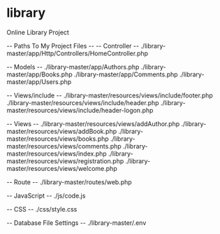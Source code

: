 # library
Online Library Project

-- Paths To My Project Files --
-- Controller --
./library-master/app/Http/Controllers/HomeController.php

-- Models --
./library-master/app/Authors.php
./library-master/app/Books.php
./library-master/app/Comments.php
./library-master/app/Users.php

-- Views/include --
./library-master/resources/views/include/footer.php
./library-master/resources/views/include/header.php
./library-master/resources/views/include/header-logon.php

-- Views --
./library-master/resources/views/addAuthor.php
./library-master/resources/views/addBook.php
./library-master/resources/views/books.php
./library-master/resources/views/comments.php
./library-master/resources/views/index.php
./library-master/resources/views/registration.php
./library-master/resources/views/welcome.php

-- Route --
./library-master/routes/web.php

-- JavaScript --
./js/code.js

-- CSS --
./css/style.css

-- Database File Settings --
./library-master/.env
